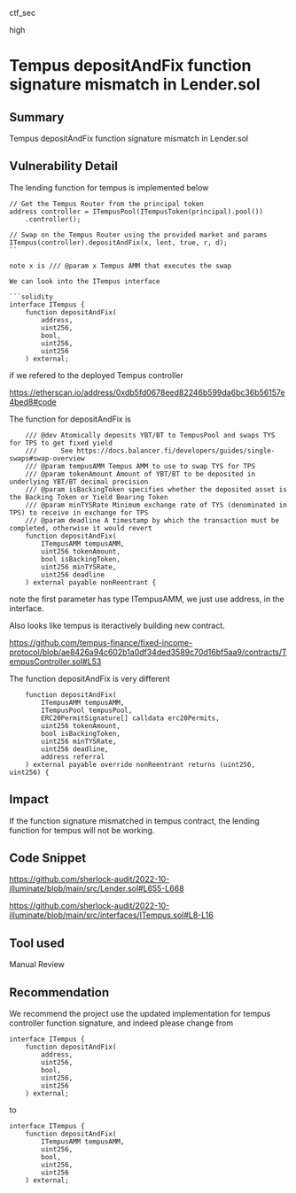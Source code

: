 ctf_sec

high

# Tempus depositAndFix function signature mismatch in Lender.sol

## Summary

Tempus depositAndFix function signature mismatch in Lender.sol

## Vulnerability Detail

The lending function for tempus is implemented below

```solidity
// Get the Tempus Router from the principal token
address controller = ITempusPool(ITempusToken(principal).pool())
    .controller();

// Swap on the Tempus Router using the provided market and params
ITempus(controller).depositAndFix(x, lent, true, r, d);
``

note x is /// @param x Tempus AMM that executes the swap

We can look into the ITempus interface 

```solidity
interface ITempus {
    function depositAndFix(
        address,
        uint256,
        bool,
        uint256,
        uint256
    ) external;
```

if we refered to the deployed Tempus controller

https://etherscan.io/address/0xdb5fd0678eed82246b599da6bc36b56157e4bed8#code

The function for depositAndFix is 

```solidity
    /// @dev Atomically deposits YBT/BT to TempusPool and swaps TYS for TPS to get fixed yield
    ///      See https://docs.balancer.fi/developers/guides/single-swaps#swap-overview
    /// @param tempusAMM Tempus AMM to use to swap TYS for TPS
    /// @param tokenAmount Amount of YBT/BT to be deposited in underlying YBT/BT decimal precision
    /// @param isBackingToken specifies whether the deposited asset is the Backing Token or Yield Bearing Token
    /// @param minTYSRate Minimum exchange rate of TYS (denominated in TPS) to receive in exchange for TPS
    /// @param deadline A timestamp by which the transaction must be completed, otherwise it would revert
    function depositAndFix(
        ITempusAMM tempusAMM,
        uint256 tokenAmount,
        bool isBackingToken,
        uint256 minTYSRate,
        uint256 deadline
    ) external payable nonReentrant {
```

note the first parameter has type ITempusAMM, we just use address, in the interface.

Also looks like tempus is iteractively building new contract.

https://github.com/tempus-finance/fixed-income-protocol/blob/ae8426a94c602b1a0df34ded3589c70d16bf5aa9/contracts/TempusController.sol#L53

The function depositAndFix is very different

```solidity
    function depositAndFix(
        ITempusAMM tempusAMM,
        ITempusPool tempusPool,
        ERC20PermitSignature[] calldata erc20Permits,
        uint256 tokenAmount,
        bool isBackingToken,
        uint256 minTYSRate,
        uint256 deadline,
        address referral
    ) external payable override nonReentrant returns (uint256, uint256) {
```

## Impact

If the function signature mismatched in tempus contract, the lending function for tempus will not be working.

## Code Snippet

https://github.com/sherlock-audit/2022-10-illuminate/blob/main/src/Lender.sol#L655-L668

https://github.com/sherlock-audit/2022-10-illuminate/blob/main/src/interfaces/ITempus.sol#L8-L16

## Tool used

Manual Review

## Recommendation

We recommend the project use the updated implementation for tempus controller function signature, and indeed please change from

```solidity
interface ITempus {
    function depositAndFix(
        address,
        uint256,
        bool,
        uint256,
        uint256
    ) external;
```

to 

```solidity
interface ITempus {
    function depositAndFix(
        ITempusAMM tempusAMM,
        uint256,
        bool,
        uint256,
        uint256
    ) external;
```
